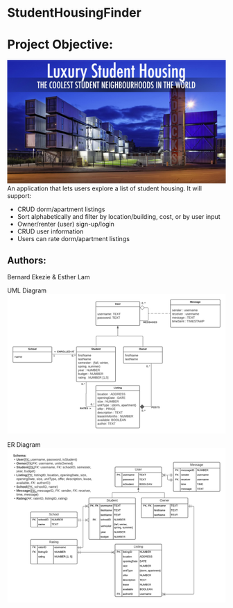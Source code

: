 # StudentHousingFinder

# Project Objective:
![Logo](screenshots/SH.png)
An application that lets users explore a list of student housing.
It will support:
* CRUD dorm/apartment listings
* Sort alphabetically and filter by location/building, cost, or by user input
* Owner/renter (user) sign-up/login 
* CRUD user information
* Users can rate dorm/apartment listings

## Authors:
Bernard Ekezie & Esther Lam

UML Diagram
![Logo](screenshots/Project1_UML.png)

ER Diagram
![Logo](screenshots/Project1_ERD.png)
